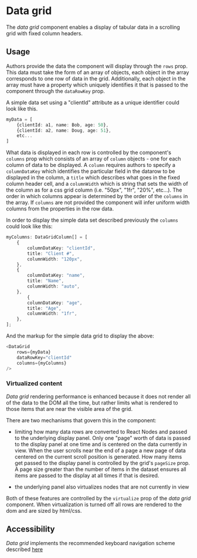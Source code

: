 # Data grid
The *data grid* component enables a display of tabular data in a scrolling grid with fixed column headers. 

## Usage

Authors provide the data the component will display through the `rows` prop.  This data must take the form of an array of objects, each object in the array corresponds to one row of data in the grid.  Additionally, each object in the array must have a property which uniquely identifies it that is passed to the component through the `dataRowKey` prop. 

A simple data set using a "clientId" attribute as a unique identifier  could look like this.

```ts
myData = [
    {clientId: a1, name: Bob, age: 50},
    {clientId: a2, name: Doug, age: 51},
    etc...
]
```

What data is displayed in each row is controlled by the component's  `columns` prop which consists of an array of `column` objects - one for each column of data to be displayed.  A `column` requires authors to specify a `columnDataKey` which identifies the particular field in the datarow to be displayed in the column, a `title` which describes what goes in the fixed column header cell, and a `columnWidth` which is string that sets the width of the column as for a css grid column (i.e. "50px", "1fr", "20%", etc...). The order in which columns appear is determined by the order of the `columns` in the array.  If `columns` are not provided the component will infer uniform width columns from the properties in the row data.

In order to display the simple data set described previously the `columns` could look like this:

```ts
myColumns: DataGridColumn[] = [
    {
        columnDataKey: "clientId",
        title: "Client #",
        columnWidth: "120px",
    },
    {
        columnDataKey: "name",
        title: "Name",
        columnWidth: "auto",
    },
        {
        columnDataKey: "age",
        title: "Age",
        columnWidth: "1fr",
    },
];
```

And the markup for the simple data grid to display the above:

```ts
<DataGrid
    rows={myData}
    dataRowKey="clientId"
    columns={myColumns}
/>
```

### Virtualized content

*Data grid* rendering performance is enhanced because it does not render all of the data to the DOM all the time, but rather limits what is rendered to those items that are near the visible area of the grid. 

There are two mechanisms that govern this in the component:

- limiting how many data rows are converted to React Nodes and passed to the underlying display panel.  Only one "page" worth of data is passed to the display panel at one time and is centered on the data currently in view.  When the user scrolls near the end of a page a new page of data centered on the current scroll position is generated.  How many items get passed to the display panel is controlled by the grid's `pageSize` prop.  A page size greater than the number of items in the dataset ensures all items are passed to the display at all times if that is desired.

- the underlying panel also virtualizes nodes that are not currently in view

Both of these features are controlled by the `virtualize` prop of the *data grid* component.  When virtualization is turned off all rows are rendered to the dom and are sized by html/css.

## Accessibility
*Data grid* implements the recommended keyboard navigation scheme described [here](https://www.w3.org/TR/wai-aria-practices/#grid)